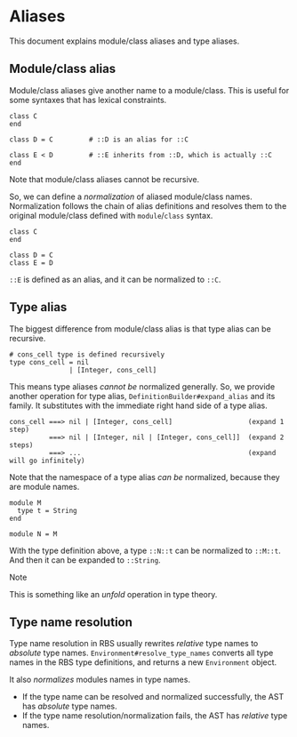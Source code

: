 # Aliases

This document explains module/class aliases and type aliases.

## Module/class alias

Module/class aliases give another name to a module/class.
This is useful for some syntaxes that has lexical constraints.

```rbs
class C
end

class D = C         # ::D is an alias for ::C

class E < D         # ::E inherits from ::D, which is actually ::C
end
```

Note that module/class aliases cannot be recursive.

So, we can define a *normalization* of aliased module/class names.
Normalization follows the chain of alias definitions and resolves them to the original module/class defined with `module`/`class` syntax.

```rbs
class C
end

class D = C
class E = D
```

`::E` is defined as an alias, and it can be normalized to `::C`.

## Type alias

The biggest difference from module/class alias is that type alias can be recursive.

```rbs
# cons_cell type is defined recursively
type cons_cell = nil
               | [Integer, cons_cell]
```

This means type aliases *cannot be* normalized generally.
So, we provide another operation for type alias, `DefinitionBuilder#expand_alias` and its family.
It substitutes with the immediate right hand side of a type alias.

```
cons_cell ===> nil | [Integer, cons_cell]                   (expand 1 step)
          ===> nil | [Integer, nil | [Integer, cons_cell]]  (expand 2 steps)
          ===> ...                                          (expand will go infinitely)
```

Note that the namespace of a type alias *can be* normalized, because they are module names.

```rbs
module M
  type t = String
end

module N = M
```

With the type definition above, a type `::N::t` can be normalized to `::M::t`.
And then it can be expanded to `::String`.

> [!NOTE]
> This is something like an *unfold* operation in type theory.

## Type name resolution

Type name resolution in RBS usually rewrites *relative* type names to *absolute* type names.
`Environment#resolve_type_names` converts all type names in the RBS type definitions, and returns a new `Environment` object.

It also *normalizes* modules names in type names.

- If the type name can be resolved and normalized successfully, the AST has *absolute* type names.
- If the type name resolution/normalization fails, the AST has *relative* type names.
